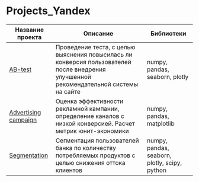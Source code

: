 # Projects_Yandex

| Название проекта | Описание | Библиотеки |
|------------------|----------|-------|
| <a href="https://github.com/shaldunova/Projects_Yandex/tree/e36b6e3dfe39a7ddaa4b2c7fdf7977854a9553ee/AB-test">AB-test</a>       | Проведение теста, с целью выяснения повысилась ли конверсия пользователей после внедрения улучшенной рекомендательной системы на сайте| numpy, pandas, seaborn, plotly |
| <a href="https://github.com/shaldunova/Projects_Yandex/tree/e7be296fe9e4666964bc9a7cbd97ba8c3e125c0b/Effectiveness%20of%20the%20advertising%20campaign">Advertising campaign</a>        | Оценка эффективности рекламной кампании, определение каналов с низкой конверсией. Расчет метрик юнит-экономики| numpy, pandas, matplotlib |
| <a href="https://github.com/shaldunova/Projects_Yandex/tree/e7be296fe9e4666964bc9a7cbd97ba8c3e125c0b/Segmentation%20for%20bank">Segmentation</a>          | Сегментация пользователей банка по количеству потребляемых продуктов с целью снижения оттока клиентов|  numpy, pandas, seaborn, plotly, scipy, python |
